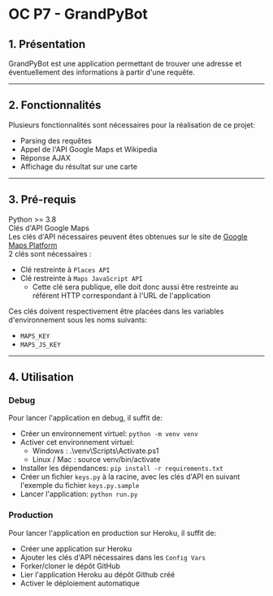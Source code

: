 # OC P7 - GrandPyBot
## 1. Présentation

GrandPyBot est une application permettant de trouver une adresse et éventuellement des informations à partir d'une requête.  

---
## 2. Fonctionnalités
Plusieurs fonctionnalités sont nécessaires pour la réalisation de ce projet:

- Parsing des requêtes
- Appel de l'API Google Maps et Wikipedia
- Réponse AJAX
- Affichage du résultat sur une carte

---
## 3. Pré-requis
Python >= 3.8  
Clés d'API Google Maps  
Les clés d'API nécessaires peuvent êtes obtenues sur le site de [Google Maps Platform](https://cloud.google.com/maps-platform/)  
2 clés sont nécessaires :
- Clé restreinte à `Places API`
- Clé restreinte à `Maps JavaScript API`
    - Cette clé sera publique, elle doit donc aussi être restreinte au référent HTTP correspondant à l'URL de l'application

Ces clés doivent respectivement être placées dans les variables d'environnement sous les noms suivants:
- `MAPS_KEY`
- `MAPS_JS_KEY`

---
## 4. Utilisation

### Debug
Pour lancer l'application en debug, il suffit de:
- Créer un environnement virtuel: `python -m venv venv`
- Activer cet environnement virtuel:
    - Windows : .\venv\Scripts\Activate.ps1
    - Linux / Mac : source venv/bin/activate
- Installer les dépendances: `pip install -r requirements.txt`
- Créer un fichier `keys.py` à la racine, avec les clés d'API en suivant l'exemple du fichier `keys.py.sample`
- Lancer l'application: `python run.py`

### Production
Pour lancer l'application en production sur Heroku, il suffit de:
- Créer une application sur Heroku
- Ajouter les clés d'API nécessaires dans les `Config Vars`
- Forker/cloner le dépôt GitHub
- Lier l'application Heroku au dépôt Github créé
- Activer le déploiement automatique

